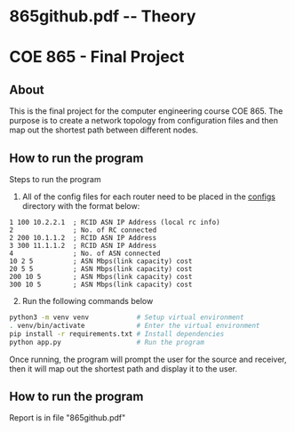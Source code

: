 

# 865github.pdf -- Theory


# COE 865 - Final Project

## About

This is the final project for the computer engineering course COE 865. The purpose is to create a network topology from configuration files and then map out the shortest path between different nodes.

## How to run the program

Steps to run the program

1. All of the config files for each router need to be placed in the [configs](configs) directory with the format below:

```
1 100 10.2.2.1	; RCID ASN IP Address (local rc info)
2	            ; No. of RC connected
2 200 10.1.1.2	; RCID ASN IP Address
3 300 11.1.1.2	; RCID ASN IP Address
4	            ; No. of ASN connected
10 2 5 	        ; ASN Mbps(link capacity) cost
20 5 5	        ; ASN Mbps(link capacity) cost
200 10 5        ; ASN Mbps(link capacity) cost
300 10 5        ; ASN Mbps(link capacity) cost
```

2. Run the following commands below

```sh
python3 -m venv venv            # Setup virtual environment
. venv/bin/activate             # Enter the virtual environment
pip install -r requirements.txt # Install dependencies
python app.py                   # Run the program
```

Once running, the program will prompt the user for the source and receiver, then it will map out the shortest path and display it to the user.


## How to run the program
Report is in file "865github.pdf"
